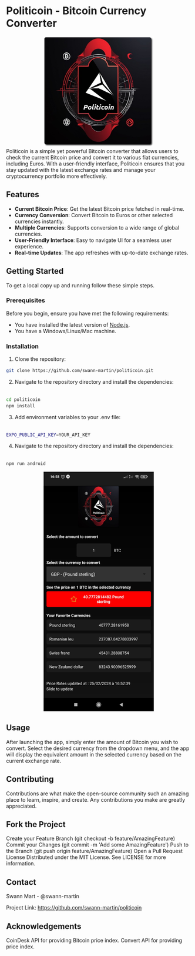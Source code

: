 
# Politicoin - Bitcoin Currency Converter

<div style="text-align: center;">
    <img src='./assets/politicoin.png' style="width: 300px;"/>
</div>
Politicoin is a simple yet powerful Bitcoin converter that allows users to check the current Bitcoin price and convert it to various fiat currencies, including Euros. With a user-friendly interface, Politicoin ensures that you stay updated with the latest exchange rates and manage your cryptocurrency portfolio more effectively.

## Features

- **Current Bitcoin Price**: Get the latest Bitcoin price fetched in real-time.
- **Currency Conversion**: Convert Bitcoin to Euros or other selected currencies instantly.
- **Multiple Currencies**: Supports conversion to a wide range of global currencies.
- **User-Friendly Interface**: Easy to navigate UI for a seamless user experience.
- **Real-time Updates**: The app refreshes with up-to-date exchange rates.

## Getting Started

To get a local copy up and running follow these simple steps.

### Prerequisites

Before you begin, ensure you have met the following requirements:

- You have installed the latest version of [Node.js](https://nodejs.org/).
- You have a Windows/Linux/Mac machine.

### Installation

1. Clone the repository:
```bash
git clone https://github.com/swann-martin/politicoin.git

```

2. Navigate to the repository directory  and install the dependencies:
```bash

cd politicoin
npm install


```

3. Add environment variables to your .env file:

```bash

EXPO_PUBLIC_API_KEY=YOUR_API_KEY

```


4. Navigate to the repository directory  and install the dependencies:
```bash

npm run android 

```


<div style="text-align: center;">
    <img src='./assets/politicoin-home.jpg' style="width: 300px;"/>
</div>



## Usage
After launching the app, simply enter the amount of Bitcoin you wish to convert. Select the desired currency from the dropdown menu, and the app will display the equivalent amount in the selected currency based on the current exchange rate.

## Contributing
Contributions are what make the open-source community such an amazing place to learn, inspire, and create. Any contributions you make are greatly appreciated.

## Fork the Project
Create your Feature Branch (git checkout -b feature/AmazingFeature)
Commit your Changes (git commit -m 'Add some AmazingFeature')
Push to the Branch (git push origin feature/AmazingFeature)
Open a Pull Request
License
Distributed under the MIT License. See LICENSE for more information.

## Contact
Swann Mart  - @swann-martin

Project Link: https://github.com/swann-martin/politicoin

## Acknowledgements
CoinDesk API for providing Bitcoin price index.
Convert API for providing price index.


